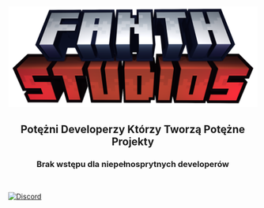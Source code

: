 <img src="https://raw.githubusercontent.com/FanthStudios/.github/main/profile/logo2.png">

## <p align="center">Potężni Developerzy Którzy Tworzą Potężne Projekty
### <p align="center">Brak wstępu dla niepełnosprytnych developerów

&nbsp;

[![Discord](https://img.shields.io/discord/993957852878213260?color=ff4d49&label=FanthPlay%20Discord&style=for-the-badge)](https://dc.fanthplay.pl/)
